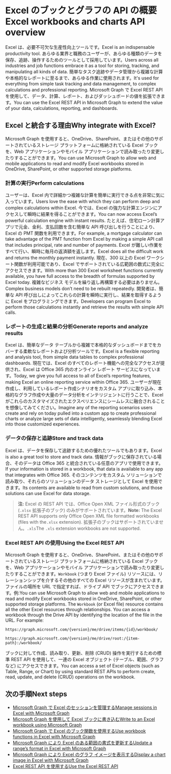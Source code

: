 # <a name="excel-workbooks-and-charts-api-overview"></a><span data-ttu-id="0fdb1-101">Excel のブックとグラフの API の概要</span><span class="sxs-lookup"><span data-stu-id="0fdb1-101">Excel workbooks and charts API overview</span></span>

<span data-ttu-id="0fdb1-102">Excel は、必要不可欠な生産性向上ツールです。</span><span class="sxs-lookup"><span data-stu-id="0fdb1-102">Excel is an indispensable productivity tool.</span></span> <span data-ttu-id="0fdb1-103">あらゆる業界と職務のユーザーが、あらゆる種類のデータを保存、追跡、操作するためのツールとして採用しています。</span><span class="sxs-lookup"><span data-stu-id="0fdb1-103">Users across all industries and job functions embrace it as a tool for storing, tracking, and manipulating all kinds of data.</span></span> <span data-ttu-id="0fdb1-104">簡単なタスク追跡やデータ管理から複雑な計算や本格的なレポートに至るまで、あらゆる作業に使用されます。</span><span class="sxs-lookup"><span data-stu-id="0fdb1-104">It's used for everything from simple task tracking and data management, to complex calculations and professional reporting.</span></span> <span data-ttu-id="0fdb1-105">Microsoft Graph で Excel REST API を使用して、データ、計算、レポート、およびダッシュボードの値を拡張できます。</span><span class="sxs-lookup"><span data-stu-id="0fdb1-105">You can use the Excel REST API in Microsoft Graph to extend the value of your data, calculations, reporting, and dashboards.</span></span>

## <a name="why-integrate-with-excel"></a><span data-ttu-id="0fdb1-106">Excel と統合する理由</span><span class="sxs-lookup"><span data-stu-id="0fdb1-106">Why integrate with Excel?</span></span>

<span data-ttu-id="0fdb1-107">Microsoft Graph を使用すると、OneDrive、SharePoint、またはその他のサポートされているストレージ プラットフォームに格納されている Excel ブックを、Web アプリケーションやモバイル アプリケーションで読み取ったり変更したりすることができます。</span><span class="sxs-lookup"><span data-stu-id="0fdb1-107">You can use Microsoft Graph to allow web and mobile applications to read and modify Excel workbooks stored in OneDrive, SharePoint, or other supported storage platforms.</span></span>

### <a name="perform-calculations"></a><span data-ttu-id="0fdb1-108">計算の実行</span><span class="sxs-lookup"><span data-stu-id="0fdb1-108">Perform calculations</span></span>

<span data-ttu-id="0fdb1-109">ユーザーは、Excel 内で詳細かつ複雑な計算を簡単に実行できる点を非常に気に入っています。</span><span class="sxs-lookup"><span data-stu-id="0fdb1-109">Users love the ease with which they can perform deep and complex calculations within Excel.</span></span> <span data-ttu-id="0fdb1-110">今では、Excel の強力な計算エンジンにアクセスして瞬時に結果を得ることができます。</span><span class="sxs-lookup"><span data-stu-id="0fdb1-110">You can now access Excel’s powerful calculation engine with instant results.</span></span> <span data-ttu-id="0fdb1-111">たとえば、住宅ローン計算アプリで元金、金利、支払回数を含む簡単な API 呼び出しを行うことにより、Excel の PMT 関数を利用できます。</span><span class="sxs-lookup"><span data-stu-id="0fdb1-111">For example, a mortgage calculator can take advantage of the PMT function from Excel by making a simple API call that includes principal, rate and number of payments.</span></span> <span data-ttu-id="0fdb1-112">Excel が難しい作業をすべて行い、瞬時に毎月の返済額を返します。</span><span class="sxs-lookup"><span data-stu-id="0fdb1-112">Excel does all the difficult work and returns the monthly payment instantly.</span></span> <span data-ttu-id="0fdb1-113">現在、300 以上の Excel ワークシート関数が利用可能であり、Excel でサポートされている広範囲の数式に完全にアクセスできます。</span><span class="sxs-lookup"><span data-stu-id="0fdb1-113">With more than 300 Excel worksheet functions currently available, you have full access to the breadth of formulas supported by Excel today.</span></span> <span data-ttu-id="0fdb1-114">複雑なビジネス モデルを繰り返し再構築する必要はありません。</span><span class="sxs-lookup"><span data-stu-id="0fdb1-114">Complex business models don’t need to be rebuilt repeatedly.</span></span> <span data-ttu-id="0fdb1-115">開発者は、簡単な API 呼び出しによってこれらの計算を瞬時に実行し、結果を取得するように Excel をプログラミングできます。</span><span class="sxs-lookup"><span data-stu-id="0fdb1-115">Developers can program Excel to perform those calculations instantly and retrieve the results with simple API calls.</span></span>

### <a name="generate-reports-and-analyze-results"></a><span data-ttu-id="0fdb1-116">レポートの生成と結果の分析</span><span class="sxs-lookup"><span data-stu-id="0fdb1-116">Generate reports and analyze results</span></span>

<span data-ttu-id="0fdb1-117">Excel は、簡単なデータ テーブルから複雑で本格的なダッシュボードまでをカバーする柔軟なレポートおよび分析ツールです。</span><span class="sxs-lookup"><span data-stu-id="0fdb1-117">Excel is a flexible reporting and analysis tool, from simple data tables to complex professional dashboards.</span></span> <span data-ttu-id="0fdb1-118">現在では、Excel のすべてのレポート機能への完全なアクセスが提供され、Excel は Office 365 内のオンライン レポート サービスになっています。</span><span class="sxs-lookup"><span data-stu-id="0fdb1-118">Today, we give you full access to all of Excel’s reporting features, making Excel an online reporting service within Office 365.</span></span> <span data-ttu-id="0fdb1-119">ユーザーが現在作成し、利用しているレポート作成シナリオをカスタム アプリに取り込み、本格的なグラフ作成や大量のデータ分析をインテリジェントに行うことで、Excel がこれらのカスタマイズされたエクスペリエンスにシームレスに融合されることを想像してみてください。</span><span class="sxs-lookup"><span data-stu-id="0fdb1-119">Imagine any of the reporting scenarios users create and rely on today pulled into a custom app to create professional charts or analyze large sets of data intelligently, seamlessly blending Excel into those customized experiences.</span></span>

### <a name="store-and-track-data"></a><span data-ttu-id="0fdb1-120">データの保存と追跡</span><span class="sxs-lookup"><span data-stu-id="0fdb1-120">Store and track data</span></span>

<span data-ttu-id="0fdb1-121">Excel は、データを保存して追跡するための優れたツールでもあります。</span><span class="sxs-lookup"><span data-stu-id="0fdb1-121">Excel is also a great tool to store and track data.</span></span> <span data-ttu-id="0fdb1-122">情報がブックに保存されている場合、そのデータは Office 365 と統合されている任意のアプリで使用できます。</span><span class="sxs-lookup"><span data-stu-id="0fdb1-122">If your information is stored in a workbook, that data is available to any app that integrates with Office 365.</span></span> <span data-ttu-id="0fdb1-123">そのコンテンツをカスタム ソリューションで読み取り、それらのソリューションのデータ ストレージとして Excel を使用できます。</span><span class="sxs-lookup"><span data-stu-id="0fdb1-123">Its contents are available to read from custom solutions, and those solutions can use Excel for data storage.</span></span>

><span data-ttu-id="0fdb1-124">**注:** Excel の REST API では、Office Open XML ファイル形式のブック (`.xlsx` 拡張子のブック) のみがサポートされています。</span><span class="sxs-lookup"><span data-stu-id="0fdb1-124">**Note:** The Excel REST API supports only Office Open XML file formatted workbooks (files with the`.xlsx` extension).</span></span> <span data-ttu-id="0fdb1-125">拡張子のブックはサポートされていません。`.xls`</span><span class="sxs-lookup"><span data-stu-id="0fdb1-125">The `.xls` extension workbooks are not supported.</span></span> 

### <a name="using-the-excel-rest-api"></a><span data-ttu-id="0fdb1-126">Excel REST API の使用</span><span class="sxs-lookup"><span data-stu-id="0fdb1-126">Using the Excel REST API</span></span>
<span data-ttu-id="0fdb1-p106">Microsoft Graph を使用すると、OneDrive、SharePoint、またはその他のサポートされているストレージ プラットフォームに格納されている Excel ブックを、Web アプリケーションやモバイル アプリケーションで読み取ったり変更したりすることができます。`Workbook` (つまり Excel ファイル) リソースには、リレーションシップを介するその他のすべての Excel リソースが含まれています。ファイルの場所を URL で指定すれば、ドライブ API でブックにアクセスできます。例:</span><span class="sxs-lookup"><span data-stu-id="0fdb1-p106">You can use Microsoft Graph to allow web and mobile applications to read and modify Excel workbooks stored in OneDrive, SharePoint, or other supported storage platforms. The `Workbook` (or Excel file) resource contains all the other Excel resources through relationships. You can access a workbook through the Drive API by identifying the location of the file in the URL. For example:</span></span>

`https://graph.microsoft.com/{version}/me/drive/items/{id}/workbook/`

`https://graph.microsoft.com/{version}/me/drive/root:/{item-path}:/workbook/ `

<span data-ttu-id="0fdb1-131">ブックに対して作成、読み取り、更新、削除 (CRUD) 操作を実行するための標準 REST API を使用して、一連の Excel オブジェクト (テーブル、範囲、グラフなど) にアクセスできます。</span><span class="sxs-lookup"><span data-stu-id="0fdb1-131">You can access a set of Excel objects (such as Table, Range, or Chart) by using standard REST APIs to perform create, read, update, and delete (CRUD) operations on the workbook.</span></span>

## <a name="next-steps"></a><span data-ttu-id="0fdb1-132">次の手順</span><span class="sxs-lookup"><span data-stu-id="0fdb1-132">Next steps</span></span>

* [<span data-ttu-id="0fdb1-133">Microsoft Graph で Excel のセッションを管理する</span><span class="sxs-lookup"><span data-stu-id="0fdb1-133">Manage sessions in Excel with Microsoft Graph</span></span>](excel-manage-sessions.md)
* [<span data-ttu-id="0fdb1-134">Microsoft Graph を使用して Excel ブックに書き込む</span><span class="sxs-lookup"><span data-stu-id="0fdb1-134">Write to an Excel workbook using Microsoft Graph</span></span>](excel-write-to-workbook.md)
* [<span data-ttu-id="0fdb1-135">Microsoft Graph で Excel のブック関数を使用する</span><span class="sxs-lookup"><span data-stu-id="0fdb1-135">Use workbook functions in Excel with Microsoft Graph</span></span>](excel-use-functions.md)
* [<span data-ttu-id="0fdb1-136">Microsoft Graph により Excel のある範囲の書式を更新する</span><span class="sxs-lookup"><span data-stu-id="0fdb1-136">Update a range’s format in Excel with Microsoft Graph</span></span>](excel-update-range-format.md)
* [<span data-ttu-id="0fdb1-137">Microsoft Graph により Excel のグラフ イメージを表示する</span><span class="sxs-lookup"><span data-stu-id="0fdb1-137">Display a chart image in Excel with Microsoft Graph</span></span>](excel-display-chart-image.md)
* [<span data-ttu-id="0fdb1-138">Excel REST API を使用する</span><span class="sxs-lookup"><span data-stu-id="0fdb1-138">Use the Excel REST API</span></span>](../api-reference/v1.0/resources/excel.md)
